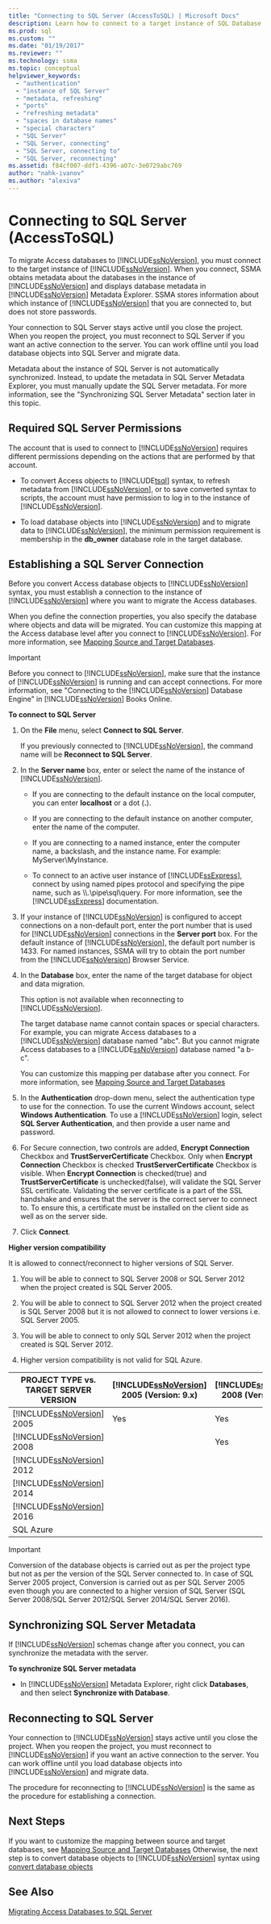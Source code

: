 ```yaml
---
title: "Connecting to SQL Server (AccessToSQL) | Microsoft Docs"
description: Learn how to connect to a target instance of SQL Database to migrate Access databases. SSMA obtains metadata about databases in SQL Database.
ms.prod: sql
ms.custom: ""
ms.date: "01/19/2017"
ms.reviewer: ""
ms.technology: ssma
ms.topic: conceptual
helpviewer_keywords: 
  - "authentication"
  - "instance of SQL Server"
  - "metadata, refreshing"
  - "ports"
  - "refreshing metadata"
  - "spaces in database names"
  - "special characters"
  - "SQL Server"
  - "SQL Server, connecting"
  - "SQL Server, connecting to"
  - "SQL Server, reconnecting"
ms.assetid: f84cf007-ddf1-4396-a07c-3e0729abc769
author: "nahk-ivanov"
ms.author: "alexiva"
---
```

# Connecting to SQL Server (AccessToSQL)
To migrate Access databases to [!INCLUDE[ssNoVersion](../../includes/ssnoversion-md.md)], you must connect to the target instance of [!INCLUDE[ssNoVersion](../../includes/ssnoversion-md.md)]. When you connect, SSMA obtains metadata about the databases in the instance of [!INCLUDE[ssNoVersion](../../includes/ssnoversion-md.md)] and displays database metadata in [!INCLUDE[ssNoVersion](../../includes/ssnoversion-md.md)] Metadata Explorer. SSMA stores information about which instance of [!INCLUDE[ssNoVersion](../../includes/ssnoversion-md.md)] that you are connected to, but does not store passwords.  
  
Your connection to SQL Server stays active until you close the project. When you reopen the project, you must reconnect to SQL Server if you want an active connection to the server. You can work offline until you load database objects into SQL Server and migrate data.  
  
Metadata about the instance of SQL Server is not automatically synchronized. Instead, to update the metadata in SQL Server Metadata Explorer, you must manually update the SQL Server metadata. For more information, see the "Synchronizing SQL Server Metadata" section later in this topic.  
  
## Required SQL Server Permissions  
The account that is used to connect to [!INCLUDE[ssNoVersion](../../includes/ssnoversion-md.md)] requires different permissions depending on the actions that are performed by that account.  
  
-   To convert Access objects to [!INCLUDE[tsql](../../includes/tsql-md.md)] syntax, to refresh metadata from [!INCLUDE[ssNoVersion](../../includes/ssnoversion-md.md)], or to save converted syntax to scripts, the account must have permission to log in to the instance of [!INCLUDE[ssNoVersion](../../includes/ssnoversion-md.md)].  
  
-   To load database objects into [!INCLUDE[ssNoVersion](../../includes/ssnoversion-md.md)] and to migrate data to [!INCLUDE[ssNoVersion](../../includes/ssnoversion-md.md)], the minimum permission requirement is membership in the **db_owner** database role in the target database.  
  
## Establishing a SQL Server Connection  
Before you convert Access database objects to [!INCLUDE[ssNoVersion](../../includes/ssnoversion-md.md)] syntax, you must establish a connection to the instance of [!INCLUDE[ssNoVersion](../../includes/ssnoversion-md.md)] where you want to migrate the Access databases.  
  
When you define the connection properties, you also specify the database where objects and data will be migrated. You can customize this mapping at the Access database level after you connect to [!INCLUDE[ssNoVersion](../../includes/ssnoversion-md.md)]. For more information, see [Mapping Source and Target Databases](mapping-source-and-target-databases-accesstosql.md).  
  
> [!IMPORTANT]  
> Before you connect to [!INCLUDE[ssNoVersion](../../includes/ssnoversion-md.md)], make sure that the instance of [!INCLUDE[ssNoVersion](../../includes/ssnoversion-md.md)] is running and can accept connections. For more information, see "Connecting to the [!INCLUDE[ssNoVersion](../../includes/ssnoversion-md.md)] Database Engine" in [!INCLUDE[ssNoVersion](../../includes/ssnoversion-md.md)] Books Online.  
  
**To connect to SQL Server**  
  
1.  On the **File** menu, select **Connect to SQL Server**.  
  
    If you previously connected to [!INCLUDE[ssNoVersion](../../includes/ssnoversion-md.md)], the command name will be **Reconnect to SQL Server**.  
  
2.  In the **Server name** box, enter or select the name of the instance of [!INCLUDE[ssNoVersion](../../includes/ssnoversion-md.md)].  
  
    -   If you are connecting to the default instance on the local computer, you can enter **localhost** or a dot (**.**).  
  
    -   If you are connecting to the default instance on another computer, enter the name of the computer.  
  
    -   If you are connecting to a named instance, enter the computer name, a backslash, and the instance name. For example: MyServer\MyInstance.  
  
    -   To connect to an active user instance of [!INCLUDE[ssExpress](../../includes/ssexpress_md.md)], connect by using named pipes protocol and specifying the pipe name, such as \\\\.\pipe\sql\query. For more information, see the [!INCLUDE[ssExpress](../../includes/ssexpress_md.md)] documentation.  
  
3.  If your instance of [!INCLUDE[ssNoVersion](../../includes/ssnoversion-md.md)] is configured to accept connections on a non-default port, enter the port number that is used for [!INCLUDE[ssNoVersion](../../includes/ssnoversion-md.md)] connections in the **Server port** box. For the default instance of [!INCLUDE[ssNoVersion](../../includes/ssnoversion-md.md)], the default port number is 1433. For named instances, SSMA will try to obtain the port number from the [!INCLUDE[ssNoVersion](../../includes/ssnoversion-md.md)] Browser Service.  
  
4.  In the **Database** box, enter the name of the target database for object and data migration.  
  
    This option is not available when reconnecting to [!INCLUDE[ssNoVersion](../../includes/ssnoversion-md.md)].  
  
    The target database name cannot contain spaces or special characters. For example, you can migrate Access databases to a [!INCLUDE[ssNoVersion](../../includes/ssnoversion-md.md)] database named "abc". But you cannot migrate Access databases to a [!INCLUDE[ssNoVersion](../../includes/ssnoversion-md.md)] database named "a b-c".  
  
    You can customize this mapping per database after you connect. For more information, see [Mapping Source and Target Databases](mapping-source-and-target-databases-accesstosql.md)  
  
5.  In the **Authentication** drop-down menu, select the authentication type to use for the connection. To use the current Windows account, select **Windows Authentication**. To use a [!INCLUDE[ssNoVersion](../../includes/ssnoversion-md.md)] login, select **SQL Server Authentication**, and then provide a user name and password.  
  
6.  For Secure connection, two controls are added, **Encrypt Connection** Checkbox and **TrustServerCertificate** Checkbox. Only when **Encrypt Connection** Checkbox is checked **TrustServerCertificate** Checkbox is visible. When **Encrypt Connection** is checked(true) and **TrustServerCertificate** is unchecked(false), will validate the SQL Server SSL certificate. Validating the server certificate is a part of the SSL handshake and ensures that the server is the correct server to connect to. To ensure this, a certificate must be installed on the client side as well as on the server side.  
  
7.  Click **Connect**.  
  
**Higher version compatibility**  
  
It is allowed to connect/reconnect to higher versions of SQL Server.  
  
1.  You will be able to connect to SQL Server 2008 or SQL Server 2012 when the project created is SQL Server 2005.  
  
2.  You will be able to connect to SQL Server 2012 when the project created is SQL Server 2008 but it is not allowed to connect to lower versions i.e. SQL Server 2005.  
  
3.  You will be able to connect to only SQL Server 2012 when the project created is SQL Server 2012.  
  
4.  Higher version compatibility is not valid for SQL Azure.  
  
|PROJECT TYPE vs. TARGET SERVER VERSION|[!INCLUDE[ssNoVersion](../../includes/ssnoversion-md.md)] 2005 (Version: 9.x)|[!INCLUDE[ssNoVersion](../../includes/ssnoversion-md.md)] 2008 (Version: 10.x)|[!INCLUDE[ssNoVersion](../../includes/ssnoversion-md.md)] 2012 (Version:11.x)|[!INCLUDE[ssNoVersion](../../includes/ssnoversion-md.md)] 2014 (Version:12.x)|[!INCLUDE[ssNoVersion](../../includes/ssnoversion-md.md)] 2016 (Version:13.x)|SQL Azure|  
|-|-|-|-|-|-|-|
|[!INCLUDE[ssNoVersion](../../includes/ssnoversion-md.md)] 2005|Yes|Yes|Yes|Yes|Yes||  
|[!INCLUDE[ssNoVersion](../../includes/ssnoversion-md.md)] 2008||Yes|Yes|Yes|Yes||
|[!INCLUDE[ssNoVersion](../../includes/ssnoversion-md.md)] 2012|||Yes|Yes|Yes||
|[!INCLUDE[ssNoVersion](../../includes/ssnoversion-md.md)] 2014||||Yes|Yes||
|[!INCLUDE[ssNoVersion](../../includes/ssnoversion-md.md)] 2016|||||Yes||
|SQL Azure||||||Yes|
  
> [!IMPORTANT]  
> Conversion of the database objects is carried out as per the project type but not as per the version of the SQL Server connected to. In case of SQL Server 2005 project, Conversion is carried out as per SQL Server 2005 even though you are connected to a higher version of SQL Server (SQL Server 2008/SQL Server 2012/SQL Server 2014/SQL Server 2016).  
  
## Synchronizing SQL Server Metadata  
If [!INCLUDE[ssNoVersion](../../includes/ssnoversion-md.md)] schemas change after you connect, you can synchronize the metadata with the server.  
  
**To synchronize SQL Server metadata**  
  
-   In [!INCLUDE[ssNoVersion](../../includes/ssnoversion-md.md)] Metadata Explorer, right click **Databases**, and then select **Synchronize with Database**.  
  
## Reconnecting to SQL Server  
Your connection to [!INCLUDE[ssNoVersion](../../includes/ssnoversion-md.md)] stays active until you close the project. When you reopen the project, you must reconnect to [!INCLUDE[ssNoVersion](../../includes/ssnoversion-md.md)] if you want an active connection to the server. You can work offline until you load database objects into [!INCLUDE[ssNoVersion](../../includes/ssnoversion-md.md)] and migrate data.  
  
The procedure for reconnecting to [!INCLUDE[ssNoVersion](../../includes/ssnoversion-md.md)] is the same as the procedure for establishing a connection.  
  
## Next Steps  
If you want to customize the mapping between source and target databases, see [Mapping Source and Target Databases](mapping-source-and-target-databases-accesstosql.md) Otherwise, the next step is to convert database objects to [!INCLUDE[ssNoVersion](../../includes/ssnoversion-md.md)] syntax using [convert database objects](converting-access-database-objects-accesstosql.md)  
  
## See Also  
[Migrating Access Databases to SQL Server](migrating-access-databases-to-sql-server-azure-sql-db-accesstosql.md)  
  
